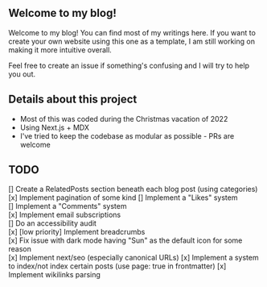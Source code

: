 ## Welcome to my blog!

Welcome to my blog! You can find most of my writings here. If you want to create your own website using this one as a template, I am still working on making it more intuitive overall.

Feel free to create an issue if something's confusing and I will try to help you out.


## Details about this project
- Most of this was coded during the Christmas vacation of 2022
- Using Next.js + MDX
- I've tried to keep the codebase as modular as possible - PRs are welcome

## TODO

[] Create a RelatedPosts section beneath each blog post (using categories)  
[x] Implement pagination of some kind
[] Implement a "Likes" system  
[] Implement a "Comments" system  
[x] Implement email subscriptions  
[] Do an accessibility audit  
[x] [low priority] Implement breadcrumbs  
[x] Fix issue with dark mode having "Sun" as the default icon for some reason  
[x] Implement next/seo (especially canonical URLs)
[x] Implement a system to index/not index certain posts (use page: true in frontmatter)
[x] Implement wikilinks parsing